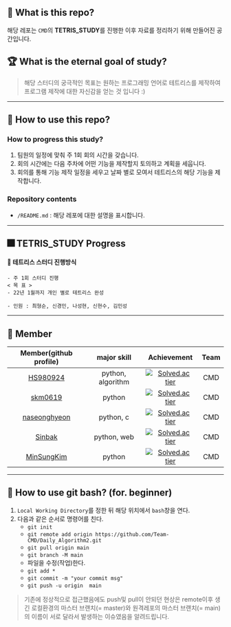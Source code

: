 ## 🎯 What is this repo?
해당 레포는 `CMD`의 **TETRIS_STUDY**를 진행한 이후 자료를 정리하기 위해 만들어진 공간입니다.  
## 🏆 What is the eternal goal of study?
> 해당 스터디의 궁극적인 목표는 원하는 프로그래밍 언어로 테트리스를 제작하여 프로그램 제작에 대한 자신감을 얻는 것 입니다 :)
___  

## 🎇 How to use this repo?
### How to progress this study?
1. 팀원의 일정에 맞춰 주 1회 회의 시간을 갖습니다.
2. 회의 시간에는 다음 주차에 어떤 기능을 제작할지 토의하고 계획을 세웁니다.
3. 회의를 통해 기능 제작 일정을 세우고 날짜 별로 모여서 테트리스의 해당 기능을 제작합니다.
### Repository contents
- `/README.md` : 해당 레포에 대한 설명을 표시합니다. 



___  

## 🎆 TETRIS_STUDY Progress  
#### 🍔 테트리스 스터디 진행방식
    - 주 1회 스터디 진행
    < 목 표 >
    - 22년 1월까지 개인 별로 테트리스 완성

    - 인원 : 최형순, 신경민, 나성현, 신현수, 김민성

___  

## 🎫 Member
| Member(github profile) | major skill | Achievement | Team |
|:---------:|:---------:|:---------:|:-----:|
|[HS980924](https://github.com/HS980924)| python, algorithm | [![Solved.ac tier](http://mazassumnida.wtf/api/v2/generate_badge?boj=choihs0924)](https://solved.ac/choihs0924/) | CMD |
|[skm0619](https://github.com/skm0619)| python | [![Solved.ac tier](http://mazassumnida.wtf/api/v2/generate_badge?boj=sin1509)](https://solved.ac/sin1509/) | CMD |
|[naseonghyeon](https://github.com/naseonghyeon)| python, c |[![Solved.ac tier](http://mazassumnida.wtf/api/v2/generate_badge?boj=dwntp1)](https://solved.ac/dwntp1/)| CMD |
|[Sinbak](https://github.com/sinbak)| python, web |[![Solved.ac tier](http://mazassumnida.wtf/api/v2/generate_badge?boj=usk750)](https://solved.ac/usk750/)| CMD |
|[MinSungKim](https://github.com/alstjd84)| python |[![Solved.ac tier](http://mazassumnida.wtf/api/v2/generate_badge?boj=alstjd84)](https://solved.ac/alstjd84/)| CMD |


___

## 🤔 How to use git bash? (for. beginner)
1. `Local Working Directory`를 정한 뒤 해당 위치에서 `bash`창을 연다.
2. 다음과 같은 순서로 명령어를 친다.
    - `git init`
    - `git remote add origin https://github.com/Team-CMD/Daily_Algorithm2.git`
    - `git pull origin main`
    - `git branch -M main`
    - 파일을 수정(작업)한다.
    - `git add *`
    - `git commit -m "your commit msg"`
    - `git push -u origin  main` 
  > 기존에 정상적으로 접근했음에도 push및 pull이 안되던 현상은 remote이후 생긴 로컬환경의 마스터 브랜치(= master)와 원격레포의 마스터 브랜치(= main)의 이름이 서로  달라서 발생하는 이슈였음을 알려드립니다.